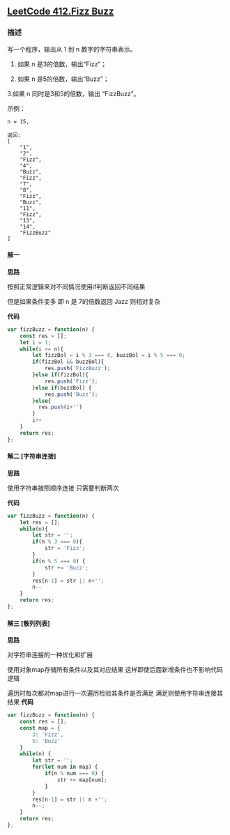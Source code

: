## [LeetCode 412.Fizz Buzz](https://leetcode-cn.com/problems/fizz-buzz)
### 描述

写一个程序，输出从 1 到 n 数字的字符串表示。

1. 如果 n 是3的倍数，输出“Fizz”；

2. 如果 n 是5的倍数，输出“Buzz”；

3.如果 n 同时是3和5的倍数，输出 “FizzBuzz”。

示例：
```
n = 15,

返回:
[
    "1",
    "2",
    "Fizz",
    "4",
    "Buzz",
    "Fizz",
    "7",
    "8",
    "Fizz",
    "Buzz",
    "11",
    "Fizz",
    "13",
    "14",
    "FizzBuzz"
]
```

#### 解一
**思路**

按照正常逻辑来对不同情况使用if判断返回不同结果

但是如果条件变多 即 n 是 7的倍数返回 Jazz 则相对复杂

**代码**
```Javascript 
var fizzBuzz = function(n) {
    const res = [];
    let i = 1;
    while(i <= n){
        let fizzBol = i % 3 === 0, buzzBol = i % 5 === 0;
        if(fizzBol && buzzBol){
            res.push('FizzBuzz');
        }else if(fizzBol){
            res.push('Fizz');
        }else if(buzzBol) {
            res.push('Buzz');
        }else{
          res.push(i+'')
        }
        i++
    }
    return res;
};
```
#### 解二 [字符串连接]
**思路**

使用字符串按照顺序连接 只需要判断两次

**代码**
```Javascript 
var fizzBuzz = function(n) {
    let res = [];
    while(n){
        let str = '';
        if(n % 3 === 0){
            str = 'Fizz';
        }
        if(n % 5 === 0) {
            str += 'Buzz';
        }
        res[n-1] = str || n+'';
        n--
    }
    return res;
};
```
#### 解三 [散列列表]
**思路**

对字符串连接的一种优化和扩展

使用对象map存储所有条件以及其对应结果 这样即使后面新增条件也不影响代码逻辑

遍历时每次都对map进行一次遍历检验其条件是否满足 满足则使用字符串连接其结果
**代码**
```Javascript 
var fizzBuzz = function(n) {
    const res = [];
    const map = {
        3: 'Fizz',
        5: 'Buzz'
    }
    while(n) {
        let str = '';
        for(let num in map) {
            if(n % num === 0) {
                str += map[num];
            }
        }
        res[n-1] = str || n +'';
        n--;
    }
    return res;
};
```

